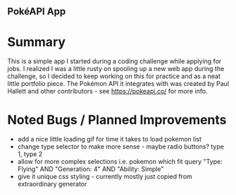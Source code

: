 ## PokéAPI App

# Summary

This is a simple app I started during a coding challenge while applying for jobs. I realized I was a little rusty on spooling up a new web app during the challenge, so I decided to keep working on this for practice and as a neat little portfolio piece. The Pokémon API it integrates with was created by Paul Hallett and other contributors - see https://pokeapi.co/ for more info.

# Noted Bugs / Planned Improvements

-   add a nice little loading gif for time it takes to load pokemon list
-   change type selector to make more sense - maybe radio buttons? type 1, type 2
-   allow for more complex selections i.e. pokemon which fit query "Type: Flying" AND "Generation: 4" AND "Ability: Simple"
-   give it unique css styling - currently mostly just copied from extraordinary generator
